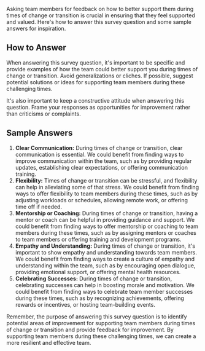 

Asking team members for feedback on how to better support them during times of change or transition is crucial in ensuring that they feel supported and valued. Here's how to answer this survey question and some sample answers for inspiration.

How to Answer
-------------

When answering this survey question, it's important to be specific and provide examples of how the team could better support you during times of change or transition. Avoid generalizations or cliches. If possible, suggest potential solutions or ideas for supporting team members during these challenging times.

It's also important to keep a constructive attitude when answering this question. Frame your responses as opportunities for improvement rather than criticisms or complaints.

Sample Answers
--------------

1. **Clear Communication:** During times of change or transition, clear communication is essential. We could benefit from finding ways to improve communication within the team, such as by providing regular updates, establishing clear expectations, or offering communication training.
2. **Flexibility:** Times of change or transition can be stressful, and flexibility can help in alleviating some of that stress. We could benefit from finding ways to offer flexibility to team members during these times, such as by adjusting workloads or schedules, allowing remote work, or offering time off if needed.
3. **Mentorship or Coaching:** During times of change or transition, having a mentor or coach can be helpful in providing guidance and support. We could benefit from finding ways to offer mentorship or coaching to team members during these times, such as by assigning mentors or coaches to team members or offering training and development programs.
4. **Empathy and Understanding:** During times of change or transition, it's important to show empathy and understanding towards team members. We could benefit from finding ways to create a culture of empathy and understanding within the team, such as by encouraging open dialogue, providing emotional support, or offering mental health resources.
5. **Celebrating Successes:** During times of change or transition, celebrating successes can help in boosting morale and motivation. We could benefit from finding ways to celebrate team member successes during these times, such as by recognizing achievements, offering rewards or incentives, or hosting team-building events.

Remember, the purpose of answering this survey question is to identify potential areas of improvement for supporting team members during times of change or transition and provide feedback for improvement. By supporting team members during these challenging times, we can create a more resilient and effective team.
